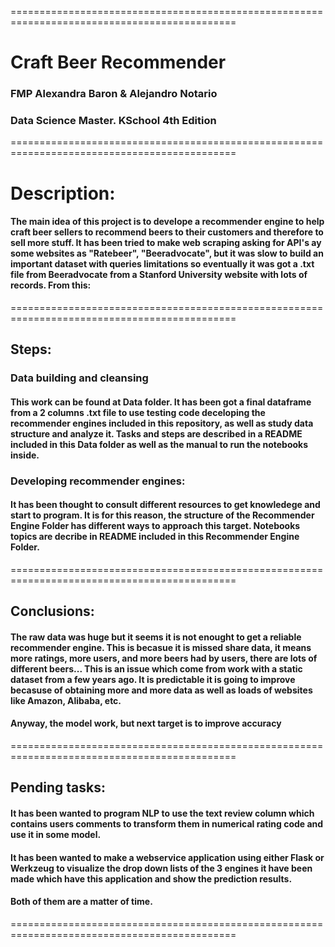 =============================================================================================
# Craft Beer Recommender

### FMP Alexandra Baron & Alejandro Notario

### Data Science Master. KSchool 4th Edition
=============================================================================================

# Description:

#### The main idea of this project is to develope a recommender engine to help craft beer sellers to recommend beers to their customers and therefore to sell more stuff. It has been tried to make web scraping asking for API's ay some websites as "Ratebeer", "Beeradvocate", but it was slow to build an important dataset with queries limitations so eventually it was got a .txt file from Beeradvocate from a Stanford University website with lots of records. From this:

=============================================================================================

## Steps:

### Data building and cleansing

#### This work can be found at Data folder. It has been got a final dataframe from a 2 columns .txt file to use testing code deceloping the recommender engines included in this repository, as well as study data structure and analyze it. Tasks and steps are described in a README included in this Data folder as well as the manual to run the notebooks inside.  

### Developing recommender engines:

#### It has been thought to consult different resources to get knowledege and start to program. It is for this reason, the structure of the Recommender Engine Folder has different ways to approach this target. Notebooks topics are decribe in README included in this Recommender Engine Folder.

=============================================================================================

## Conclusions:

#### The raw data was huge but it seems it is not enought to get a reliable recommender engine. This is becasue it is missed share data, it means more ratings, more users, and more beers had by users, there are lots of different beers... This is an issue which come from work with a static dataset from a few years ago. It is predictable it is going to improve becasuse of obtaining more and more data as well as loads of websites like Amazon, Alibaba, etc.
#### Anyway, the model work, but next target is to improve accuracy

=============================================================================================

## Pending tasks:

#### It has been wanted to program NLP to use the text review column which contains users comments to transform them in numerical rating code and use it in some model.

#### It has been wanted to make a webservice application using either Flask or Werkzeug to visualize the drop down lists of the 3 engines it have been made which have this application and show the prediction results.

#### Both of them are a matter of time.

=============================================================================================



